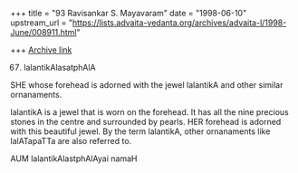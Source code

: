 +++
title = "93 Ravisankar S. Mayavaram"
date = "1998-06-10"
upstream_url = "https://lists.advaita-vedanta.org/archives/advaita-l/1998-June/008911.html"

+++
[Archive link](https://lists.advaita-vedanta.org/archives/advaita-l/1998-June/008911.html)

67. lalantikAlasatphAlA

SHE whose forehead is adorned with the jewel lalantikA and other similar
ornanaments.

lalantikA is a jewel that is worn on the forehead. It has all the nine
precious stones in the centre and surrounded by pearls. HER forehead is
adorned with this beautiful jewel. By the term lalantikA, other
ornanaments like lalATapaTTa are also referred to.

AUM lalantikAlastphAlAyai namaH

